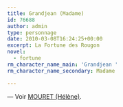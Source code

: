 ```yaml
---
title: Grandjean (Madame)
id: 76688
author: admin
type: personnage
date: 2010-03-08T16:24:25+00:00
excerpt: La Fortune des Rougon
novel:
  - fortune
rm_character_name_main: 'Grandjean '
rm_character_name_secondary: Madame

---
```

— Voir [MOURET (Hélène)][1].

 [1]: /personnage/mouret-helene/